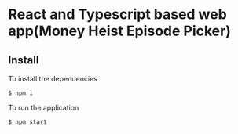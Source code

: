 # React and Typescript based web app(Money Heist Episode Picker)

## Install

To install the dependencies
```
$ npm i
```

To run the application
```
$ npm start
```